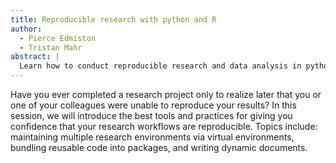 ```yaml
---
title: Reproducible research with python and R
author:
  - Pierce Edmiston
  - Tristan Mahr
abstract: |
  Learn how to conduct reproducible research and data analysis in python and R.
---
```


Have you ever completed a research project only to realize later that you or one of your colleagues were unable to reproduce your results? In this session, we will introduce the best tools and practices for giving you confidence that your research workflows are reproducible. Topics include: maintaining multiple research environments via virtual environments, bundling reusable code into packages, and writing dynamic documents.
